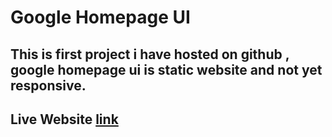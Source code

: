 # Google Homepage UI
## This is first project i have hosted on github , google homepage ui is static website and not yet responsive.
## Live Website [link](https://google-homepage-uiy.netlify.app/)
